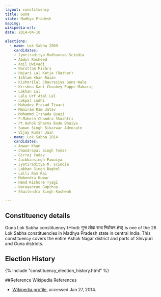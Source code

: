 ```yaml
---
layout: constituency
title: Guna
state: Madhya Pradesh
mapimg: 
wikipedia-url: 
date: 2014-04-10

elections: 
  - name: Lok Sabha 2009
    candidates: 
    - Jyotiraditya Madhavrao Scindia 
    - Abdul Rasheed 
    - Anil Dwivedi 
    - Narottam Mishra 
    - Hajari Lal Kotia (Rathor) 
    - Ishlam Khan Raian 
    - Kishorilal Chaurasiya Guna Wale 
    - Krishna Kant Chaubey Pappu Maharaj 
    - Lakhan Lal 
    - Lalu Urf Atal Lal 
    - Lokpal Lodhi 
    - Mahadev Prasad Tiwari 
    - Maniram Ram Jatav 
    - Mohammd Irshada Quazi 
    - P.Mahesh Chandra Shashtri 
    - Pt.Ashok Sharma Bade Bhaiya 
    - Suman Singh Sikarwar Advocate 
    - Vijay Kumar Jain  
  - name: Lok Sabha 2014
    candidates: 
    - Anwar Khan 
    - Chandrapal Singh Tomar 
    - Girraj Yadav 
    - Jaibhansingh Pawaiya 
    - Jyotiraditya M. Scindia 
    - Lakhan Singh Baghel 
    - Lalli Ram Rai 
    - Mahendra Kumar 
    - Nand Kishore Tyagi 
    - Narayanrao Gupchup 
    - Shailendra Singh Kushwah  

---
```


## Constituency details
Guna Lok Sabha constituency (Hindi: गुना लोक सभा निर्वाचन क्षेत्र) is one of the 29 Lok Sabha constituencies in Madhya Pradesh state in central India. This constituency covers the entire Ashok Nagar district and parts of Shivpuri and Guna districts.




## Election History
{% include "constituency_election_history.html" %}

##Reference
Wikipedia References
- [Wikipedia profile]({{page.profile.wikipedia}}), accessed Jan 27, 2014.

